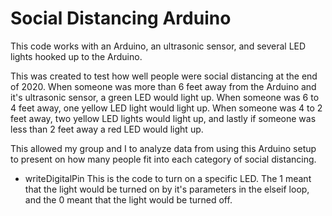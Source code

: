 # Social Distancing Arduino
This code works with an Arduino, an ultrasonic sensor, and several LED lights hooked up to the Arduino.

This was created to test how well people were social distancing at the end of 2020. When someone was more than 6 feet away from the Arduino and it's ultrasonic sensor, a green LED would light up. When someone was 6 to 4 feet away, one yellow LED light would light up. When someone was 4 to 2 feet away, two yellow LED lights would light up, and lastly if someone was less than 2 feet away a red LED would light up.  

This allowed my group and I to analyze data from using this Arduino setup to present on how many people fit into each category of social distancing. 

* writeDigitalPin
This is the code to turn on a specific LED. The 1 meant that the light would be turned on by it's parameters in the elseif loop, and the 0 meant that the light would be turned off.
